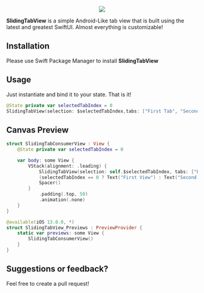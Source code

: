 
<p align="center">
<img src="https://i.imgur.com/jQBLzkg.gif" />
</p>

**SlidingTabView** is a simple Android-Like tab view that is built using the latest and greatest SwiftUI. Almost everything is customizable!

## Installation
Please use Swift Package Manager to install **SlidingTabView**

## Usage
Just instantiate and bind it to your state. That is it!
```swift
@State private var selectedTabIndex = 0
SlidingTabView(selection: $selectedTabIndex,tabs: ["First Tab", "Second Tab"]
```

## Canvas Preview
```swift
struct SlidingTabConsumerView : View {
    @State private var selectedTabIndex = 0

    var body: some View {
        VStack(alignment: .leading) {
            SlidingTabView(selection: self.$selectedTabIndex, tabs: ["First", "Second"])
            (selectedTabIndex == 0 ? Text("First View") : Text("Second View")).padding()
            Spacer()
        }
            .padding(.top, 50)
            .animation(.none)
    }
}

@available(iOS 13.0.0, *)
struct SlidingTabView_Previews : PreviewProvider {
    static var previews: some View {
        SlidingTabConsumerView()
    }
}
```

## Suggestions or feedback?
Feel free to create a pull request!
